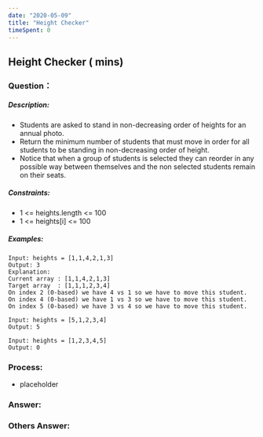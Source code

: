 ```yaml
---
date: "2020-05-09"
title: "Height Checker"
timeSpent: 0
---
```


## Height Checker ( mins)

### Question：

##### Description:
* Students are asked to stand in non-decreasing order of heights for an annual photo.
* Return the minimum number of students that must move in order for all students to be standing in non-decreasing order of height.
* Notice that when a group of students is selected they can reorder in any possible way between themselves and the non selected students remain on their seats.

##### Constraints:
* 1 <= heights.length <= 100
* 1 <= heights[i] <= 100

##### Examples:
```
Input: heights = [1,1,4,2,1,3]
Output: 3
Explanation:
Current array : [1,1,4,2,1,3]
Target array  : [1,1,1,2,3,4]
On index 2 (0-based) we have 4 vs 1 so we have to move this student.
On index 4 (0-based) we have 1 vs 3 so we have to move this student.
On index 5 (0-based) we have 3 vs 4 so we have to move this student.

Input: heights = [5,1,2,3,4]
Output: 5

Input: heights = [1,2,3,4,5]
Output: 0
```

### Process:
- placeholder

### Answer:

### Others Answer:

